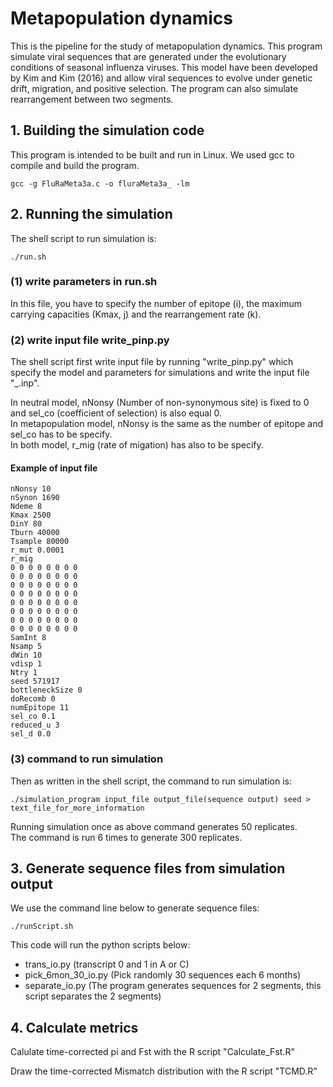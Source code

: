 # Metapopulation dynamics

This is the pipeline for the study of metapopulation dynamics. This program simulate viral sequences that are generated under the evolutionary conditions of seasonal influenza viruses. This model have been developed by Kim and Kim (2016) and allow viral sequences to evolve under genetic drift, migration, and positive selection. The program can also simulate rearrangement between two segments.


## 1. Building the simulation code

This program is intended to be built and run in Linux. We used gcc to compile and build the program.

```
gcc -g FluRaMeta3a.c -o fluraMeta3a_ -lm
```

## 2. Running the simulation

The shell script to run simulation is: 
```
./run.sh 
```

### (1) write parameters in run.sh
In this file, you have to specify the number of epitope (i), the maximum carrying capacities (Kmax, j) and the rearrangement rate (k).

### (2) write input file write_pinp.py
The shell script first write input file by running "write_pinp.py" which specify the model and parameters for simulations and write the input file "_.inp".

In neutral model, nNonsy (Number of non-synonymous site) is fixed to 0 and sel_co (coefficient of selection) is also equal 0.  
In metapopulation model, nNonsy is the same as the number of epitope and sel_co has to be specify.  
In both model, r_mig (rate of migation) has also to be specify.


#### Example of input file

```
nNonsy 10
nSynon 1690
Ndeme 8
Kmax 2500
DinY 80
Tburn 40000
Tsample 80000
r_mut 0.0001
r_mig
0 0 0 0 0 0 0 0 
0 0 0 0 0 0 0 0 
0 0 0 0 0 0 0 0 
0 0 0 0 0 0 0 0 
0 0 0 0 0 0 0 0 
0 0 0 0 0 0 0 0 
0 0 0 0 0 0 0 0 
0 0 0 0 0 0 0 0 
SamInt 8
Nsamp 5
dWin 10
vdisp 1
Ntry 1
seed 571917
bottleneckSize 0
doRecomb 0
numEpitope 11
sel_co 0.1
reduced_u 3
sel_d 0.0
```

### (3) command to run simulation

Then as written in the shell script, the command to run simulation is:
```
./simulation_program input_file output_file(sequence output) seed > text_file_for_more_information
```
Running simulation once as above command generates 50 replicates.  
The command is run 6 times to generate 300 replicates.

## 3. Generate sequence files from simulation output

We use the command line below to generate sequence files:
```
./runScript.sh 
```

This code will run the python scripts below:

- trans_io.py (transcript 0 and 1 in A or C)  
- pick_6mon_30_io.py (Pick randomly 30 sequences each 6 months)
- separate_io.py (The program generates sequences for 2 segments, this script separates the 2 segments)


## 4. Calculate metrics

Calulate time-corrected pi and Fst with the R script "Calculate_Fst.R"

Draw the time-corrected Mismatch distribution with the R script "TCMD.R"

























